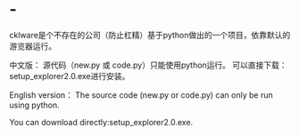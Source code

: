 # -
cklware是个不存在的公司（防止杠精）基于python做出的一个项目，依靠默认的游览器运行。

中文版：
源代码（new.py 或 code.py）只能使用python运行。
可以直接下载：setup_explorer2.0.exe进行安装。

English version：
The source code (new.py or code.py) can only be run using python.

You can download directly:setup_explorer2.0.exe.
